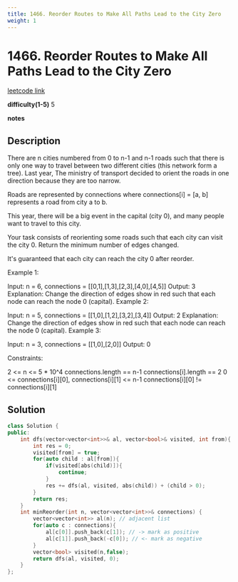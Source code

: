 ```yaml
---
title: 1466. Reorder Routes to Make All Paths Lead to the City Zero
weight: 1
---
```

# 1466. Reorder Routes to Make All Paths Lead to the City Zero

[leetcode link](https://leetcode.com/problems/reorder-routes-to-make-all-paths-lead-to-the-city-zero/)

**difficulty(1-5)** 
5

**notes**   


## Description

There are n cities numbered from 0 to n-1 and n-1 roads such that there is only one way to travel between two different cities (this network form a tree). Last year, The ministry of transport decided to orient the roads in one direction because they are too narrow.

Roads are represented by connections where connections[i] = [a, b] represents a road from city a to b.

This year, there will be a big event in the capital (city 0), and many people want to travel to this city.

Your task consists of reorienting some roads such that each city can visit the city 0. Return the minimum number of edges changed.

It's guaranteed that each city can reach the city 0 after reorder.

 

Example 1:



Input: n = 6, connections = [[0,1],[1,3],[2,3],[4,0],[4,5]]
Output: 3
Explanation: Change the direction of edges show in red such that each node can reach the node 0 (capital).
Example 2:



Input: n = 5, connections = [[1,0],[1,2],[3,2],[3,4]]
Output: 2
Explanation: Change the direction of edges show in red such that each node can reach the node 0 (capital).
Example 3:

Input: n = 3, connections = [[1,0],[2,0]]
Output: 0
 

Constraints:

2 <= n <= 5 * 10^4
connections.length == n-1
connections[i].length == 2
0 <= connections[i][0], connections[i][1] <= n-1
connections[i][0] != connections[i][1]

## Solution

```c++
class Solution {
public:
    int dfs(vector<vector<int>>& al, vector<bool>& visited, int from){
        int res = 0;
        visited[from] = true;
        for(auto child : al[from]){
            if(visited[abs(child)]){
                continue;
            }
            res += dfs(al, visited, abs(child)) + (child > 0);
        }
        return res;
    }
    int minReorder(int n, vector<vector<int>>& connections) {
        vector<vector<int>> al(n); // adjacent list
        for(auto c : connections){
            al[c[0]].push_back(c[1]); // -> mark as positive
            al[c[1]].push_back(-c[0]); // <- mark as negative
        }
        vector<bool> visited(n,false);
        return dfs(al, visited, 0);
    }
};
```